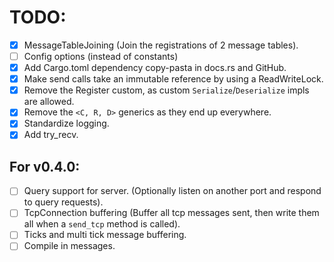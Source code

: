 # TODO:
- [x] MessageTableJoining (Join the registrations of 2 message tables).
- [ ] Config options (instead of constants)
- [x] Add Cargo.toml dependency copy-pasta in docs.rs and GitHub.
- [x] Make send calls take an immutable reference by using a ReadWriteLock.
- [x] Remove the Register custom, as custom `Serialize`/`Deserialize` impls are allowed.
- [x] Remove the `<C, R, D>` generics as they end up everywhere.
- [x] Standardize logging.
- [x] Add try_recv.

## For v0.4.0:
- [ ] Query support for server. (Optionally listen on another port and respond to query requests).
- [ ] TcpConnection buffering (Buffer all tcp messages sent, then write them all when a `send_tcp` method is called).
- [ ] Ticks and multi tick message buffering.
- [ ] Compile in messages.
